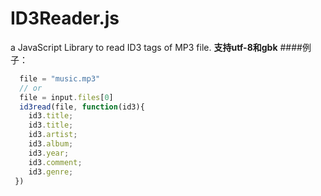 ID3Reader.js
============

a JavaScript Library to read ID3 tags of MP3 file.
**支持utf-8和gbk**
####例子：
```javascript
  file = "music.mp3"
  // or
  file = input.files[0]
  id3read(file, function(id3){
    id3.title;
    id3.title;
    id3.artist;
    id3.album;
    id3.year;
    id3.comment;
    id3.genre;
 })
```
